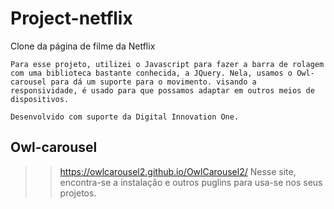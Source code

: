# Project-netflix

<p>
    Clone da página de filme da Netflix

    Para esse projeto, utilizei o Javascript para fazer a barra de rolagem com uma biblioteca bastante conhecida, a JQuery. Nela, usamos o Owl-carousel para dá um suporte para o movimento. visando a responsividade, é usado para que possamos adaptar em outros meios de dispositivos. 
    
    Desenvolvido com suporte da Digital Innovation One.

</p>

## Owl-carousel
>> https://owlcarousel2.github.io/OwlCarousel2/
Nesse site, encontra-se a instalação e outros puglins para usa-se nos seus projetos. 

 